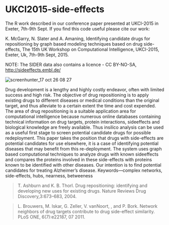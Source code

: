 # UKCI2015-side-effects
The R work described in our conference paper presented at UKCI-2015 in Exeter, 7th-9th Sept. If you find this code useful please cite our work:

K. McGarry, N. Slater and A. Amaning, Identifying candidate drugs for repositioning by graph based modeling techniques based on drug side-effects, The 15th UK Workshop on Computational Intelligence, UKCI-2015, Exeter, Uk, 7th-9th Sept, 2015.

NOTE: The SIDER data also contains a licence - CC BY-NO-SA, http://sideeffects.embl.de/

![screenhunter_17 oct 26 08 27](https://cloud.githubusercontent.com/assets/11558110/10724322/86e5d072-7bbb-11e5-9287-8705b1b0673c.jpg)


Drug development is a lengthy and highly costly
endeavor, often with limited success and high risk. The objective
of drug repositioning is to apply existing drugs to different
diseases or medical conditions than the original target, and thus
alleviate to a certain extent the time and cost expended. The area
of drug repositioning is a suitable application area for computational
intelligence because numerous online databases containing
technical information on drug targets, protein interactions, sideeffects
and biological knowledge are freely available. Thus insilico
analysis can be used as a useful first stage to screen potential
candidate drugs for possible redeployment. This paper takes the
position that drugs with side-effects are potential candidates for
use elsewhere, it is a case of identifying potential diseases that may
benefit from this re-deployment. The system uses graph based
computational techniques to analyze drugs with known sideeffects
and compares the proteins involved in these side-effects
with proteins known to be identified with other diseases. Our
intention is to find potential candidates for treating Alzheimer’s
disease.
Keywords—complex networks, side-effects, hubs, nearness, betweeness

> T. Ashburn and K. B. Thorl. Drug repositioning: identifying and developing
new uses for existing drugs. Nature Reviews Drug Discovery,3:673–683, 2004.

> L. Brouwers, M. Iskar, G. Zeller, V. vanNoort, , and P. Bork. Network
neighbors of drug targets contribute to drug side-effect similarity. PLoS
ONE, 6(7):e22187, 07 2011.
